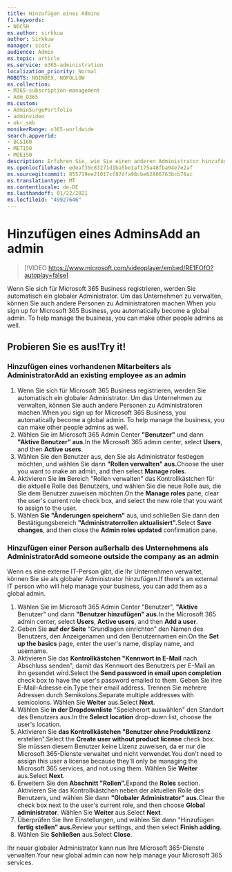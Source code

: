 ```yaml
---
title: Hinzufügen eines Admins
f1.keywords:
- NOCSH
ms.author: sirkkuw
author: Sirkkuw
manager: scotv
audience: Admin
ms.topic: article
ms.service: o365-administration
localization_priority: Normal
ROBOTS: NOINDEX, NOFOLLOW
ms.collection:
- M365-subscription-management
- Adm_O365
ms.custom:
- AdminSurgePortfolio
- adminvideo
- okr_smb
monikerRange: o365-worldwide
search.appverid:
- BCS160
- MET150
- MOE150
description: Erfahren Sie, wie Sie einen anderen Administrator hinzufügen.
ms.openlocfilehash: edeaf39c83271d1ba5be1af175a48fba94e7e2af
ms.sourcegitcommit: 855719ee21017cf87dfa98cbe62806763bcb78ac
ms.translationtype: MT
ms.contentlocale: de-DE
ms.lasthandoff: 01/22/2021
ms.locfileid: "49927646"
---
```

# <a name="add-an-admin"></a><span data-ttu-id="e0063-103">Hinzufügen eines Admins</span><span class="sxs-lookup"><span data-stu-id="e0063-103">Add an admin</span></span>

> [!VIDEO https://www.microsoft.com/videoplayer/embed/RE1FOfO?autoplay=false]

<span data-ttu-id="e0063-104">Wenn Sie sich für Microsoft 365 Business registrieren, werden Sie automatisch ein globaler Administrator. Um das Unternehmen zu verwalten, können Sie auch andere Personen zu Administratoren machen.</span><span class="sxs-lookup"><span data-stu-id="e0063-104">When you sign up for Microsoft 365 Business, you automatically become a global admin. To help manage the business, you can make other people admins as well.</span></span> 

## <a name="try-it"></a><span data-ttu-id="e0063-105">Probieren Sie es aus!</span><span class="sxs-lookup"><span data-stu-id="e0063-105">Try it!</span></span>

### <a name="add-an-existing-employee-as-an-admin"></a><span data-ttu-id="e0063-106">Hinzufügen eines vorhandenen Mitarbeiters als Administrator</span><span class="sxs-lookup"><span data-stu-id="e0063-106">Add an existing employee as an admin</span></span>

1. <span data-ttu-id="e0063-107">Wenn Sie sich für Microsoft 365 Business registrieren, werden Sie automatisch ein globaler Administrator. Um das Unternehmen zu verwalten, können Sie auch andere Personen zu Administratoren machen.</span><span class="sxs-lookup"><span data-stu-id="e0063-107">When you sign up for Microsoft 365 Business, you automatically become a global admin. To help manage the business, you can make other people admins as well.</span></span> 
1. <span data-ttu-id="e0063-108">Wählen Sie im Microsoft 365 Admin Center **"Benutzer"** und dann **"Aktive Benutzer" aus.**</span><span class="sxs-lookup"><span data-stu-id="e0063-108">In the Microsoft 365 admin center, select **Users**, and then **Active users**.</span></span>
1. <span data-ttu-id="e0063-109">Wählen Sie den Benutzer aus, den Sie als Administrator festlegen möchten, und wählen Sie dann **"Rollen verwalten" aus.**</span><span class="sxs-lookup"><span data-stu-id="e0063-109">Choose the user you want to make an admin, and then select **Manage roles**.</span></span>
1. <span data-ttu-id="e0063-110">Aktivieren Sie **im** Bereich "Rollen verwalten" das Kontrollkästchen für die aktuelle Rolle des Benutzers, und wählen Sie die neue Rolle aus, die Sie dem Benutzer zuweisen möchten.</span><span class="sxs-lookup"><span data-stu-id="e0063-110">On the **Manage roles** pane, clear the user's current role check box, and select the new role that you want to assign to the user.</span></span>
1. <span data-ttu-id="e0063-111">Wählen **Sie "Änderungen speichern"** aus, und schließen Sie dann den Bestätigungsbereich **"Administratorrollen aktualisiert".**</span><span class="sxs-lookup"><span data-stu-id="e0063-111">Select **Save changes**, and then close the **Admin roles updated** confirmation pane.</span></span>

### <a name="add-someone-outside-the-company-as-an-admin"></a><span data-ttu-id="e0063-112">Hinzufügen einer Person außerhalb des Unternehmens als Administrator</span><span class="sxs-lookup"><span data-stu-id="e0063-112">Add someone outside the company as an admin</span></span>

<span data-ttu-id="e0063-113">Wenn es eine externe IT-Person gibt, die Ihr Unternehmen verwaltet, können Sie sie als globaler Administrator hinzufügen.</span><span class="sxs-lookup"><span data-stu-id="e0063-113">If there's an external IT person who will help manage your business, you can add them as a global admin.</span></span>

1. <span data-ttu-id="e0063-114">Wählen Sie im Microsoft 365 Admin Center "Benutzer", **"Aktive** Benutzer" und dann **"Benutzer hinzufügen" aus.**</span><span class="sxs-lookup"><span data-stu-id="e0063-114">In the Microsoft 365 admin center, select **Users**, **Active users**, and then **Add a user**.</span></span>
1. <span data-ttu-id="e0063-115">Geben Sie **auf der Seite** "Grundlagen einrichten" den Namen des Benutzers, den Anzeigenamen und den Benutzernamen ein.</span><span class="sxs-lookup"><span data-stu-id="e0063-115">On the **Set up the basics** page, enter the user's name, display name, and username.</span></span>
1. <span data-ttu-id="e0063-116">Aktivieren Sie das **Kontrollkästchen "Kennwort in E-Mail** nach Abschluss senden", damit das Kennwort des Benutzers per E-Mail an ihn gesendet wird.</span><span class="sxs-lookup"><span data-stu-id="e0063-116">Select the **Send password in email upon completion** check box to have the user's password emailed to them.</span></span> <span data-ttu-id="e0063-117">Geben Sie ihre E-Mail-Adresse ein.</span><span class="sxs-lookup"><span data-stu-id="e0063-117">Type their email address.</span></span> <span data-ttu-id="e0063-118">Trennen Sie mehrere Adressen durch Semikolons.</span><span class="sxs-lookup"><span data-stu-id="e0063-118">Separate multiple addresses with semicolons.</span></span> <span data-ttu-id="e0063-119">Wählen Sie **Weiter** aus.</span><span class="sxs-lookup"><span data-stu-id="e0063-119">Select **Next**.</span></span>
1. <span data-ttu-id="e0063-120">Wählen Sie **in der Dropdownliste** "Speicherort auswählen" den Standort des Benutzers aus.</span><span class="sxs-lookup"><span data-stu-id="e0063-120">In the **Select location** drop-down list, choose the user's location.</span></span>
1. <span data-ttu-id="e0063-121">Aktivieren Sie **das Kontrollkästchen "Benutzer ohne Produktlizenz** erstellen".</span><span class="sxs-lookup"><span data-stu-id="e0063-121">Select the **Create user without product license** check box.</span></span> <span data-ttu-id="e0063-122">Sie müssen diesem Benutzer keine Lizenz zuweisen, da er nur die Microsoft 365-Dienste verwaltet und nicht verwendet.</span><span class="sxs-lookup"><span data-stu-id="e0063-122">You don't need to assign this user a license because they'll only be managing the Microsoft 365 services, and not using them.</span></span> <span data-ttu-id="e0063-123">Wählen Sie **Weiter** aus.</span><span class="sxs-lookup"><span data-stu-id="e0063-123">Select **Next**.</span></span>
1. <span data-ttu-id="e0063-124">Erweitern Sie den **Abschnitt "Rollen".**</span><span class="sxs-lookup"><span data-stu-id="e0063-124">Expand the **Roles** section.</span></span> <span data-ttu-id="e0063-125">Aktivieren Sie das Kontrollkästchen neben der aktuellen Rolle des Benutzers, und wählen Sie dann **"Globaler Administrator" aus.**</span><span class="sxs-lookup"><span data-stu-id="e0063-125">Clear the check box next to the user's current role, and then choose **Global administrator**.</span></span> <span data-ttu-id="e0063-126">Wählen Sie **Weiter** aus.</span><span class="sxs-lookup"><span data-stu-id="e0063-126">Select **Next**.</span></span>
1. <span data-ttu-id="e0063-127">Überprüfen Sie Ihre Einstellungen, und wählen Sie dann "Hinzufügen **fertig stellen" aus.**</span><span class="sxs-lookup"><span data-stu-id="e0063-127">Review your settings, and then select **Finish adding**.</span></span>
1. <span data-ttu-id="e0063-128">Wählen Sie **Schließen** aus.</span><span class="sxs-lookup"><span data-stu-id="e0063-128">Select **Close**.</span></span>

<span data-ttu-id="e0063-129">Ihr neuer globaler Administrator kann nun Ihre Microsoft 365-Dienste verwalten.</span><span class="sxs-lookup"><span data-stu-id="e0063-129">Your new global admin can now help manage your Microsoft 365 services.</span></span>